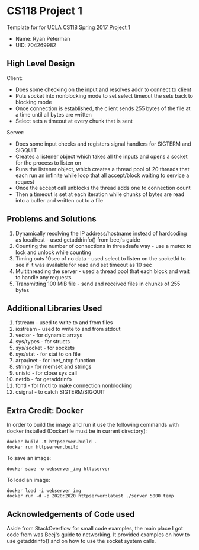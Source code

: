 # CS118 Project 1

Template for for [UCLA CS118 Spring 2017 Project 1](http://web.cs.ucla.edu/classes/spring17/cs118/project-1.html)

- Name: Ryan Peterman
- UID: 704269982

## High Level Design
Client:
- Does some checking on the input and resolves addr to connect to client
- Puts socket into nonblocking mode to set select timeout the sets back to blocking mode
- Once connection is established, the client sends 255 bytes of the file at a time until all bytes are written
- Select sets a timeout at every chunk that is sent

Server:
- Does some input checks and registers signal handlers for SIGTERM and SIGQUIT
- Creates a listener object which takes all the inputs and opens a socket for the process to listen on
- Runs the listener object, which creates a thread pool of 20 threads that each run an infinite while loop that all accept/block waiting to service a request
- Once the accept call unblocks the thread adds one to connection count
- Then a timeout is set at each iteration while chunks of bytes are read into a buffer and written out to a file

## Problems and Solutions
1. Dynamically resolving the IP address/hostname instead of hardcoding as localhost - used getaddrinfo() from beej's guide
2. Counting the number of connections in threadsafe way - use a mutex to lock and unlock while counting
3. Timing outs 10sec of no data - used select to listen on the socketfd to see if it was available for read and set timeout as 10 sec
4. Multithreading the server - used a thread pool that each block and wait to handle any requests
5. Transmitting 100 MiB file - send and received files in chunks of 255 bytes

## Additional Libraries Used
1. fstream - used to write to and from files
2. iostream - used to write to and from stdout
3. vector - for dynamic arrays
4. sys/types - for structs
5. sys/socket - for sockets
6. sys/stat - for stat to on file
7. arpa/inet - for inet_ntop function
8. string - for memset and strings
9. unistd - for close sys call
10. netdb - for getaddrinfo
11. fcntl - for fnctl to make connection nonblocking
12. csignal - to catch SIGTERM/SIGQUIT

## Extra Credit: Docker
In order to build the image  and run it use the following commands with docker installed (Dockerfile must be in current directory):
```
docker build -t httpserver.build .
docker run httpserver.build
```
To save an image:
```
docker save -o webserver_img httpserver
```

To load an image:
```
docker load -i webserver_img
docker run -d -p 2020:2020 httpserver:latest ./server 5000 temp
```

## Acknowledgements of Code used
Aside from StackOverflow for small code examples, the main place I got code from was Beej's guide to networking. It provided examples on how to use getaddrinfo() and on how to use the socket system calls.

